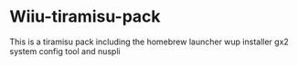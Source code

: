 # Wiiu-tiramisu-pack
This is a tiramisu pack including the homebrew launcher wup installer gx2 system config tool and nuspli
